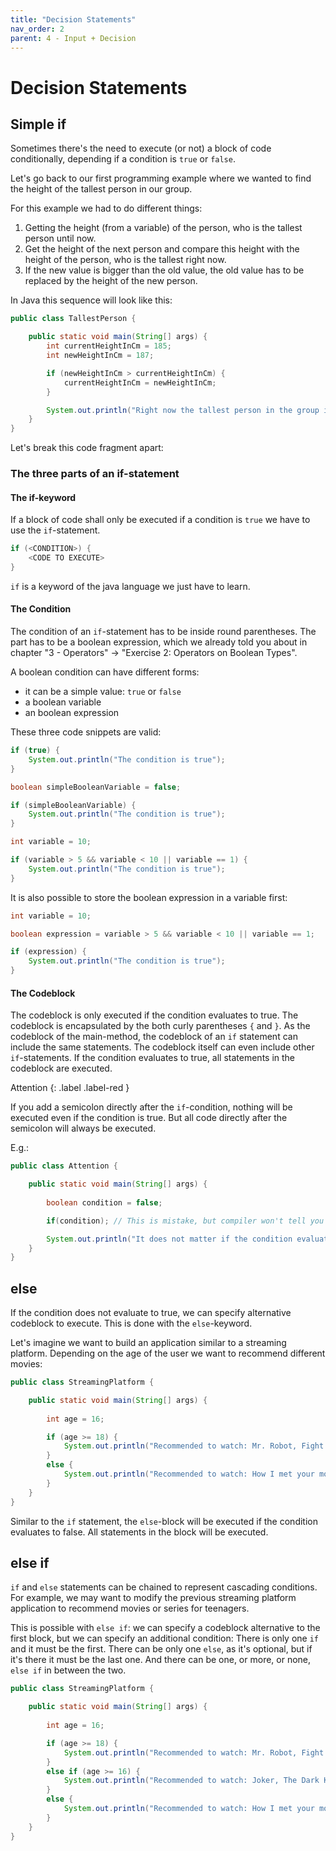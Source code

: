 ```yaml
---
title: "Decision Statements"
nav_order: 2
parent: 4 - Input + Decision
---
```


# Decision Statements

## Simple if

Sometimes there's the need to execute (or not) a block of code conditionally, depending if a condition is `true` or `false`. 

Let's go back to our first programming example where we wanted to find the height of the tallest person in our group.

For this example we had to do different things:

1. Getting the height (from a variable) of the person, who is the tallest person until now.
2. Get the height of the next person and compare this height with the height of the person, who is the tallest right now.
3. If the new value is bigger than the old value, the old value has to be replaced by the height of the new person.

In Java this sequence will look like this:

```java
public class TallestPerson {

    public static void main(String[] args) {
        int currentHeightInCm = 185;
        int newHeightInCm = 187;        

        if (newHeightInCm > currentHeightInCm) {
            currentHeightInCm = newHeightInCm;
        }

        System.out.println("Right now the tallest person in the group is " + currentHeightInCm + "cm tall!");
    }
}
```

Let's break this code fragment apart:

### The three parts of an if-statement

#### The if-keyword

If a block of code shall only be executed if a condition is `true` we have to use the `if`-statement.

```java
if (<CONDITION>) {
    <CODE TO EXECUTE>
}
```

`if` is a keyword of the java language we just have to learn.

#### The Condition

The condition of an `if`-statement has to be inside round parentheses. The <CONDITION> part has to be a boolean expression,
which we already told you about in chapter "3 - Operators" -> "Exercise 2: Operators on Boolean Types".

A boolean condition can have different forms:
- it can be a simple value: `true` or `false`
- a boolean variable
- an boolean expression

These three code snippets are valid:

```java
if (true) {
    System.out.println("The condition is true");
}
```

```java
boolean simpleBooleanVariable = false;

if (simpleBooleanVariable) {
    System.out.println("The condition is true");
}
```

```java
int variable = 10;

if (variable > 5 && variable < 10 || variable == 1) {
    System.out.println("The condition is true");
}
```

It is also possible to store the boolean expression in a variable first:
 
```java
int variable = 10;

boolean expression = variable > 5 && variable < 10 || variable == 1;

if (expression) {
    System.out.println("The condition is true");
}
```

#### The Codeblock

The codeblock is only executed if the condition evaluates to true. The codeblock is encapsulated by the both curly
parentheses `{` and `}`. As the codeblock of the main-method, the codeblock of an `if` statement can include the same statements.
The codeblock itself can even include other `if`-statements. If the condition evaluates to true, all statements in the
codeblock are executed.

Attention
{: .label .label-red }

If you add a semicolon directly after the `if`-condition, nothing will be executed even if the condition is true.
But all code directly after the semicolon will always be executed.

E.g.:

```java
public class Attention {

    public static void main(String[] args) {
        
        boolean condition = false;

        if(condition); // This is mistake, but compiler won't tell you

        System.out.println("It does not matter if the condition evaluates to true or false: This text will be printed always!");
    }
}
```

## else

If the condition does not evaluate to true, we can specify alternative codeblock to execute. This is done with the `else`-keyword.

Let's imagine we want to build an application similar to a streaming platform.
Depending on the age of the user we want to recommend different movies:

```java
public class StreamingPlatform {

    public static void main(String[] args) {
        
        int age = 16;

        if (age >= 18) {
            System.out.println("Recommended to watch: Mr. Robot, Fight Club, Sin City");        
        }
        else {
            System.out.println("Recommended to watch: How I met your mother, Community");
        }
    }
}
```

Similar to the `if` statement, the `else`-block will be executed if the condition evaluates to false.
All statements in the block will be executed.

## else if

`if` and `else` statements can be chained to represent cascading conditions. For example, we may want to
modify the previous streaming platform application to recommend movies or series for teenagers.

This is possible with `else if`: we can specify a codeblock alternative to the first block, but we can specify an additional condition:
There is only one `if` and it must be the first. There can be only one `else`, as it's optional, but if it's there
it must be the last one. And there can be one, or more, or none, `else if` in between the two.
 
```java
public class StreamingPlatform {

    public static void main(String[] args) {
        
        int age = 16;

        if (age >= 18) {
            System.out.println("Recommended to watch: Mr. Robot, Fight Club, Sin City");        
        }
        else if (age >= 16) {
            System.out.println("Recommended to watch: Joker, The Dark Knight, Zombieland: Double Tap");
        }
        else {
            System.out.println("Recommended to watch: How I met your mother, Community");
        }
    }
}
```
